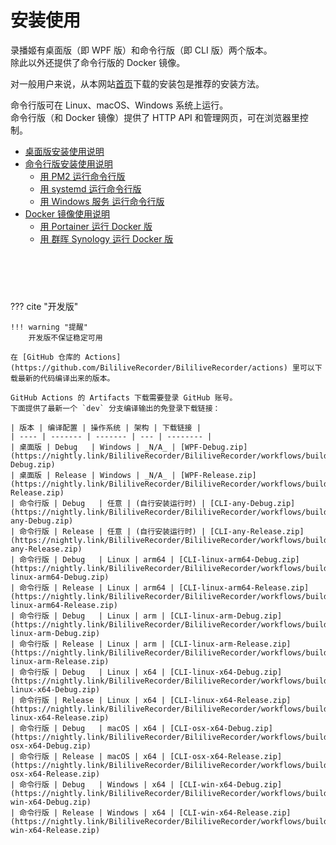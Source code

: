 # 安装使用

录播姬有桌面版（即 WPF 版）和命令行版（即 CLI 版）两个版本。  
除此以外还提供了命令行版的 Docker 镜像。

对一般用户来说，从本网站[首页](/)下载的安装包是推荐的安装方法。

命令行版可在 Linux、macOS、Windows 系统上运行。  
命令行版（和 Docker 镜像）提供了 HTTP API 和管理网页，可在浏览器里控制。

- [桌面版安装使用说明](./wpf.md)
- [命令行版安装使用说明](./cli.md)
    - [用 PM2 运行命令行版](./cli-pm2.md)
    - [用 systemd 运行命令行版](./cli-systemd.md)
    - [用 Windows 服务 运行命令行版](./cli-windows-service.md)
- [Docker 镜像使用说明](./docker.md)
    - [用 Portainer 运行 Docker 版](./docker-portainer.md)
    - [用 群晖 Synology 运行 Docker 版](./docker-synology.md)

<p style="padding:30px"></p>

??? cite "开发版"

    !!! warning "提醒"
        开发版不保证稳定可用

    在 [GitHub 仓库的 Actions](https://github.com/BililiveRecorder/BililiveRecorder/actions) 里可以下载最新的代码编译出来的版本。

    GitHub Actions 的 Artifacts 下载需要登录 GitHub 账号。  
    下面提供了最新一个 `dev` 分支编译输出的免登录下载链接：

    | 版本 | 编译配置 | 操作系统 | 架构 | 下载链接 |
    | ---- | ------- | ------- | --- | -------- |
    | 桌面版 | Debug   | Windows | _N/A_ | [WPF-Debug.zip](https://nightly.link/BililiveRecorder/BililiveRecorder/workflows/build/dev/WPF-Debug.zip)
    | 桌面版 | Release | Windows | _N/A_ | [WPF-Release.zip](https://nightly.link/BililiveRecorder/BililiveRecorder/workflows/build/dev/WPF-Release.zip)
    | 命令行版 | Debug   | 任意 | (自行安装运行时) | [CLI-any-Debug.zip](https://nightly.link/BililiveRecorder/BililiveRecorder/workflows/build/dev/CLI-any-Debug.zip)
    | 命令行版 | Release | 任意 | (自行安装运行时) | [CLI-any-Release.zip](https://nightly.link/BililiveRecorder/BililiveRecorder/workflows/build/dev/CLI-any-Release.zip)
    | 命令行版 | Debug   | Linux | arm64 | [CLI-linux-arm64-Debug.zip](https://nightly.link/BililiveRecorder/BililiveRecorder/workflows/build/dev/CLI-linux-arm64-Debug.zip)
    | 命令行版 | Release | Linux | arm64 | [CLI-linux-arm64-Release.zip](https://nightly.link/BililiveRecorder/BililiveRecorder/workflows/build/dev/CLI-linux-arm64-Release.zip)
    | 命令行版 | Debug   | Linux | arm | [CLI-linux-arm-Debug.zip](https://nightly.link/BililiveRecorder/BililiveRecorder/workflows/build/dev/CLI-linux-arm-Debug.zip)
    | 命令行版 | Release | Linux | arm | [CLI-linux-arm-Release.zip](https://nightly.link/BililiveRecorder/BililiveRecorder/workflows/build/dev/CLI-linux-arm-Release.zip)
    | 命令行版 | Debug   | Linux | x64 | [CLI-linux-x64-Debug.zip](https://nightly.link/BililiveRecorder/BililiveRecorder/workflows/build/dev/CLI-linux-x64-Debug.zip)
    | 命令行版 | Release | Linux | x64 | [CLI-linux-x64-Release.zip](https://nightly.link/BililiveRecorder/BililiveRecorder/workflows/build/dev/CLI-linux-x64-Release.zip)
    | 命令行版 | Debug   | macOS | x64 | [CLI-osx-x64-Debug.zip](https://nightly.link/BililiveRecorder/BililiveRecorder/workflows/build/dev/CLI-osx-x64-Debug.zip)
    | 命令行版 | Release | macOS | x64 | [CLI-osx-x64-Release.zip](https://nightly.link/BililiveRecorder/BililiveRecorder/workflows/build/dev/CLI-osx-x64-Release.zip)
    | 命令行版 | Debug   | Windows | x64 | [CLI-win-x64-Debug.zip](https://nightly.link/BililiveRecorder/BililiveRecorder/workflows/build/dev/CLI-win-x64-Debug.zip)
    | 命令行版 | Release | Windows | x64 | [CLI-win-x64-Release.zip](https://nightly.link/BililiveRecorder/BililiveRecorder/workflows/build/dev/CLI-win-x64-Release.zip)
